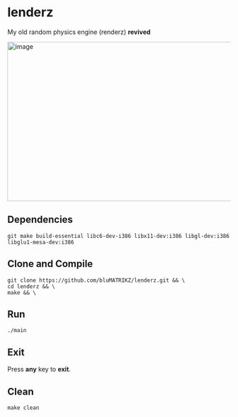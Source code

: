 # lenderz
My old random physics engine (renderz) **revived**

<img width="640" height="360" alt="image" src="https://github.com/user-attachments/assets/8bffa839-9bd4-4159-9aba-95f7932b1936" />

## Dependencies
```
git make build-essential libc6-dev-i386 libx11-dev:i386 libgl-dev:i386 libglu1-mesa-dev:i386
```
## Clone and Compile
```
git clone https://github.com/bluMATRIKZ/lenderz.git && \
cd lenderz && \
make && \
```
## Run
```
./main
```
## Exit
Press **any** key to **exit**.
## Clean
```
make clean
```
